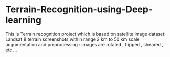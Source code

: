 # Terrain-Recognition-using-Deep-learning
This is Terrain recognition project which is based on satellite image 
dataset: Landsat 8 terrain screenshots within range 2 km to 50 km scale 
augumentation and preprocessing : images are rotated , flipped , sheared , etc ...
